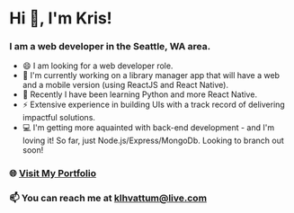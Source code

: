 # Hi 👋, I'm Kris!
### I am a web developer in the Seattle, WA area.

* 😄 I am looking for a web developer role.
* 🔭 I'm currently working on a library manager app that will have a web and a mobile version (using ReactJS and React Native).
* 🌱 Recently I have been learning Python and more React Native.
* ⚡ Extensive experience in building UIs with a track record of delivering impactful solutions.
* 💻 I'm getting more aquainted with back-end development - and I'm loving it! So far, just Node.js/Express/MongoDb. Looking to branch out soon!
  
### 🌐 [Visit My Portfolio](https://krishvattum.com)
### 📫 You can reach me at klhvattum@live.com

<!--
**kristofer11/kristofer11** is a ✨ _special_ ✨ repository because its `README.md` (this file) appears on your GitHub profile.

Here are some ideas to get you started:

- 🔭 I’m currently working on ...
- 🌱 I’m currently learning ...
- 👯 I’m looking to collaborate on ...
- 🤔 I’m looking for help with ...
- 💬 Ask me about ...
- 📫 How to reach me: ...
- 😄 Pronouns: ...
- ⚡ Fun fact: ...
-->
